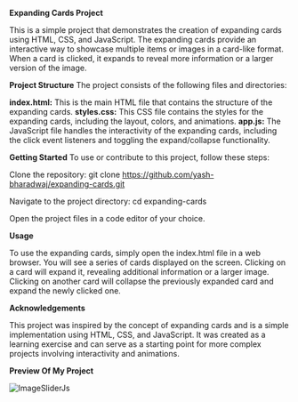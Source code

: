 **Expanding Cards Project**


This is a simple project that demonstrates the creation of expanding cards using HTML, CSS, and JavaScript. The expanding cards provide an interactive way to showcase multiple items or images in a card-like format. When a card is clicked, it expands to reveal more information or a larger version of the image.

**Project Structure**
The project consists of the following files and directories:

**index.html:** This is the main HTML file that contains the structure of the expanding cards.
**styles.css:** This CSS file contains the styles for the expanding cards, including the layout, colors, and animations.
**app.js:** The JavaScript file handles the interactivity of the expanding cards, including the click event listeners and toggling the expand/collapse functionality.

**Getting Started**
To use or contribute to this project, follow these steps:

Clone the repository: git clone https://github.com/yash-bharadwaj/expanding-cards.git

Navigate to the project directory: cd expanding-cards

Open the project files in a code editor of your choice.

**Usage**

To use the expanding cards, simply open the index.html file in a web browser. You will see a series of cards displayed on the screen. Clicking on a card will expand it, revealing additional information or a larger image. Clicking on another card will collapse the previously expanded card and expand the newly clicked one.


**Acknowledgements**

This project was inspired by the concept of expanding cards and is a simple implementation using HTML, CSS, and JavaScript. It was created as a learning exercise and can serve as a starting point for more complex projects involving interactivity and animations.


**Preview Of My Project**

![ImageSliderJs](https://github.com/Yash-bharadwaj/ImagesliderJs/assets/86095452/fcd8c6d4-4008-41d9-8d6b-52f4c15ef251)





